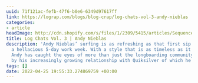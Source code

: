 ```yaml
---
uuid: 71f121ac-fefb-47f6-b0e6-6349d97617ff
link: https://lograp.com/blogs/blog-crap/log-chats-vol-3-andy-nieblas
categories:
- article
headImage: http://cdn.shopify.com/s/files/1/2309/5415/articles/Sequence_030_1200x1200.jpg?v=1650299490
title: Log Chats Vol. 3 | Andy Nieblas
description: 'Andy Nieblas’ surfing is as refreshing as that first sip of beer after
  a hellacious 5-day work week. With a style that is as timeless as it is unique,
  Andy has caught the eyes of more than just the longboarding community. This is evidenced
  by his increasingly growing relationship with Quiksilver of which he is far and '
tags: []
date: 2022-04-25 19:55:33.274869759 +00:00
---
```

